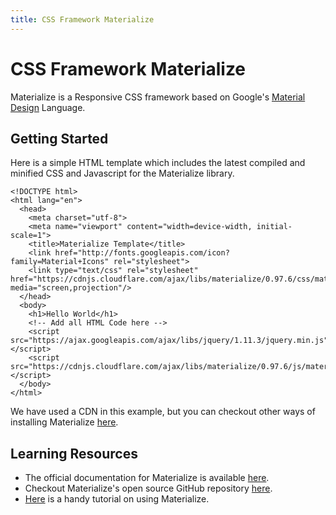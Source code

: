 ```yaml
---
title: CSS Framework Materialize
---
```

# CSS Framework Materialize

Materialize is a Responsive CSS framework based on Google's [Material Design](https://design.google.com/spec/) Language.

## Getting Started

Here is a simple HTML template which includes the latest compiled and minified CSS and Javascript for the Materialize library.

    <!DOCTYPE html>
    <html lang="en">
      <head>
        <meta charset="utf-8">
        <meta name="viewport" content="width=device-width, initial-scale=1">
        <title>Materialize Template</title>
        <link href="http://fonts.googleapis.com/icon?family=Material+Icons" rel="stylesheet">
        <link type="text/css" rel="stylesheet" href="https://cdnjs.cloudflare.com/ajax/libs/materialize/0.97.6/css/materialize.min.css" media="screen,projection"/>
      </head>
      <body>
        <h1>Hello World</h1>
        <!-- Add all HTML Code here -->
        <script src="https://ajax.googleapis.com/ajax/libs/jquery/1.11.3/jquery.min.js"></script>
        <script src="https://cdnjs.cloudflare.com/ajax/libs/materialize/0.97.6/js/materialize.min.js"></script>
      </body>
    </html>

We have used a CDN in this example, but you can checkout other ways of installing Materialize [here](http://materializecss.com/getting-started).

## Learning Resources

*   The official documentation for Materialize is available [here](https://materializecss.com/).
*   Checkout Materialize's open source GitHub repository [here](https://github.com/Dogfalo/materialize).
*   [Here](https://scotch.io/tutorials/make-material-design-websites-with-the-materialize-css-framework) is a handy tutorial on using Materialize.